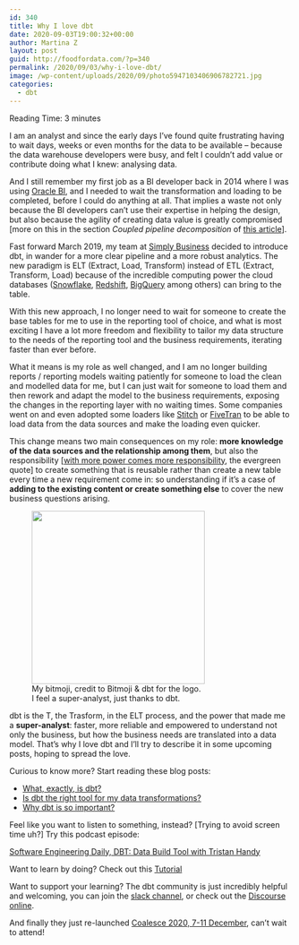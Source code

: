 ```yaml
---
id: 340
title: Why I love dbt
date: 2020-09-03T19:00:32+00:00
author: Martina Z
layout: post
guid: http://foodfordata.com/?p=340
permalink: /2020/09/03/why-i-love-dbt/
image: /wp-content/uploads/2020/09/photo5947103406906782721.jpg
categories:
  - dbt
---
```

<span class="rt-reading-time" style="display: block;"><span class="rt-label rt-prefix">Reading Time: </span> <span class="rt-time">3</span> <span class="rt-label rt-postfix">minutes</span></span> 

I am an analyst and since the early days I&#8217;ve found quite frustrating having to wait days, weeks or even months for the data to be available &#8211; because the data warehouse developers were busy, and felt I couldn&#8217;t add value or contribute doing what I knew: analysing data. 

And I still remember my first job as a BI developer back in 2014 where I was using <a rel="noreferrer noopener" href="https://www.oracle.com/uk/middleware/technologies/bi-enterprise-edition.html" target="_blank">Oracle BI</a>, and I needed to wait the transformation and loading to be completed, before I could do anything at all. That implies a waste not only because the BI developers can&#8217;t use their expertise in helping the design, but also because the agility of creating data value is greatly compromised [more on this in the section _Coupled pipeline decomposition_ of [this article](https://martinfowler.com/articles/data-monolith-to-mesh.html)].

Fast forward March 2019, my team at [Simply Business](https://www.simplybusiness.co.uk/) decided to introduce dbt, in wander for a more clear pipeline and a more robust analytics. The new paradigm is ELT (Extract, Load, Transform) instead of ETL (Extract, Transform, Load) because of the incredible computing power the cloud databases ([Snowflake](https://www.snowflake.com/), <a href="https://aws.amazon.com/redshift/?whats-new-cards.sort-by=item.additionalFields.postDateTime&whats-new-cards.sort-order=desc" data-type="URL" data-id="https://aws.amazon.com/redshift/?whats-new-cards.sort-by=item.additionalFields.postDateTime&whats-new-cards.sort-order=desc">Redshift</a>, [BigQuery](https://cloud.google.com/bigquery) among others) can bring to the table. 

With this new approach, I no longer need to wait for someone to create the base tables for me to use in the reporting tool of choice, and what is most exciting I have a lot more freedom and flexibility to tailor my data structure to the needs of the reporting tool and the business requirements, iterating faster than ever before.

What it means is my role as well changed, and I am no longer building reports / reporting models waiting patiently for someone to load the clean and modelled data for me, but I can just wait for someone to load them and then rework and adapt the model to the business requirements, exposing the changes in the reporting layer with no waiting times. Some companies went on and even adopted some loaders like <a rel="noreferrer noopener" href="https://www.stitchdata.com/" target="_blank">Stitch</a> or [FiveTran](https://fivetran.com/) to be able to load data from the data sources and make the loading even quicker.

This change means two main consequences on my role: **more knowledge of the data sources and the relationship among them**, but also the responsibility [[with more power comes more responsibility](https://en.wikipedia.org/wiki/With_great_power_comes_great_responsibility), the evergreen quote] to create something that is reusable rather than create a new table every time a new requirement come in: so understanding if it&#8217;s a case of **adding to the existing content or create something else** to cover the new business questions arising.

<div class="wp-block-image">
  <figure class="aligncenter is-resized"><img src="https://foodfordata.com/wp-content/uploads/2020/09/photo5947103406906782721-1024x1024.jpg" alt="" class="wp-image-375" width="309" height="309" srcset="http://foodfordata.com/wp-content/uploads/2020/09/photo5947103406906782721-1024x1024.jpg 1024w, http://foodfordata.com/wp-content/uploads/2020/09/photo5947103406906782721-300x300.jpg 300w, http://foodfordata.com/wp-content/uploads/2020/09/photo5947103406906782721-150x150.jpg 150w, http://foodfordata.com/wp-content/uploads/2020/09/photo5947103406906782721-768x768.jpg 768w, http://foodfordata.com/wp-content/uploads/2020/09/photo5947103406906782721-200x200.jpg 200w, http://foodfordata.com/wp-content/uploads/2020/09/photo5947103406906782721-320x320.jpg 320w, http://foodfordata.com/wp-content/uploads/2020/09/photo5947103406906782721.jpg 1280w" sizes="(max-width: 309px) 100vw, 309px" /><figcaption>My bitmoji, credit to Bitmoji & dbt for the logo. <br />I feel a super-analyst, just thanks to dbt.</figcaption></figure>
</div>

dbt is the T, the Trasform, in the ELT process, and the power that made me a **super-analyst**: faster, more reliable and empowered to understand not only the business, but how the business needs are translated into a data model. That&#8217;s why I love dbt and I&#8217;ll try to describe it in some upcoming posts, hoping to spread the love.

Curious to know more? Start reading these blog posts:

  * <a href="https://blog.getdbt.com/what--exactly--is-dbt-/" target="_blank" rel="noreferrer noopener">What, exactly, is dbt?</a>
  * <a href="https://blog.getdbt.com/is-dbt-the-right-tool-for-my-data-transformations/" target="_blank" rel="noreferrer noopener">Is dbt the right tool for my data transformations?</a>
  * <a href="https://highgrowthengineering.substack.com/p/why-is-dbt-so-important-" target="_blank" rel="noreferrer noopener">Why dbt is so important?</a>

Feel like you want to listen to something, instead? [Trying to avoid screen time uh?] Try this podcast episode:

<a href="https://softwareengineeringdaily.com/2020/03/09/dbt-data-build-tool-with-tristan-handy/" target="_blank" rel="noreferrer noopener">Software Engineering Daily, DBT: Data Build Tool with Tristan Handy</a> 

Want to learn by doing? Check out this [Tutorial](https://docs.getdbt.com/tutorial/setting-up/)

Want to support your learning? The dbt community is just incredibly helpful and welcoming, you can join the [slack channel](https://community.getdbt.com/), or check out the [Discourse online](https://discourse.getdbt.com/).

And finally they just re-launched <a rel="noreferrer noopener" href="https://www.getdbt.com/coalesce/" target="_blank">Coalesce 2020, 7-11 December</a>, can&#8217;t wait to attend!